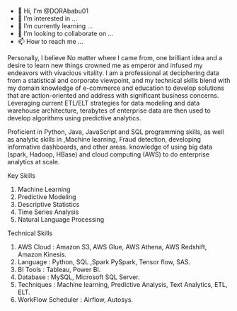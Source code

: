 - 👋 Hi, I’m @DORAbabu01
- 👀 I’m interested in ...
- 🌱 I’m currently learning ...
- 💞️ I’m looking to collaborate on ...
- 📫 How to reach me ...


Personally, I believe No matter where I came from, one brilliant idea and a desire to learn new things crowned me as emperor and infused my endeavors with vivacious vitality. I am a professional at deciphering data from a statistical and corporate viewpoint, and my technical skills blend with my domain knowledge of e-commerce and education to develop solutions that are action-oriented and address with significant business concerns. Leveraging current ETL/ELT strategies for data modeling and data warehouse architecture, terabytes of enterprise data are then used to develop algorithms using predictive analytics.

Proficient in Python, Java, JavaScript and SQL programming skills, as well as analytic skills in ,Machine learning, Fraud detection, developing informative dashboards, and other areas. knowledge of using big data (spark, Hadoop, HBase) and cloud computing (AWS) to do enterprise analytics at scale.

Key Skills
1. Machine Learning
2. Predictive Modeling 
3. Descriptive Statistics
4. Time Series Analysis
5. Natural Language Processing

Technical Skills
1. AWS Cloud : Amazon S3, AWS Glue, AWS Athena, AWS Redshift, Amazon Kinesis.
2. Language : Python, SQL ,Spark PySpark, Tensor flow, SAS.
3. BI Tools : Tableau, Power BI.
4. Database : MySQL, Microsoft SQL Server.
5. Techniques : Machine learning, Predictive Analysis, Text Analytics, ETL, ELT.
6. WorkFlow Scheduler : Airflow, Autosys.

